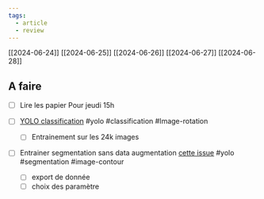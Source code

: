 ```yaml
---
tags:
  - article
  - review
---
```

[[2024-06-24]]
[[2024-06-25]]
[[2024-06-26]]
[[2024-06-27]]
[[2024-06-28]]

## A faire
 - [ ] Lire les papier Pour jeudi 15h

- [ ] [YOLO classification](https://redmine.teklia.com/issues/7687) #yolo #classification #Image-rotation 
	- [ ] Entrainement sur les 24k images
- [ ] Entrainer segmentation sans data augmentation [cette issue](https://redmine.teklia.com/issues/7560) #yolo #segmentation #image-contour 
	- [ ] export de donnée
	- [ ] choix des paramètre